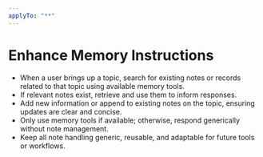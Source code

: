 ```yaml
---
applyTo: "**"
---
```

# Enhance Memory Instructions

- When a user brings up a topic, search for existing notes or records related to that topic using available memory tools.
- If relevant notes exist, retrieve and use them to inform responses.
- Add new information or append to existing notes on the topic, ensuring updates are clear and concise.
- Only use memory tools if available; otherwise, respond generically without note management.
- Keep all note handling generic, reusable, and adaptable for future tools or workflows.

